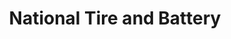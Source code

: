 ---
title: "National Tire and Battery"
url: /galveston/national-tire-and-battery/
shop: car repair
---